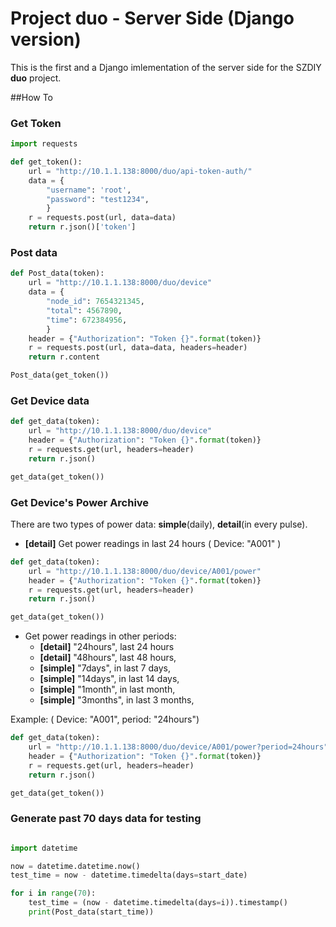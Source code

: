 # Project duo - Server Side (Django version)

This is the first and a Django imlementation of the server side for the SZDIY **duo** project.



##How To

### Get Token
```python
import requests

def get_token():
    url = "http://10.1.1.138:8000/duo/api-token-auth/"
    data = {
        "username": 'root',
        "password": "test1234",
        }
    r = requests.post(url, data=data)
    return r.json()['token']
```

### Post data
```python
def Post_data(token):
    url = "http://10.1.1.138:8000/duo/device"
    data = {
        "node_id": 7654321345,
        "total": 4567890,
        "time": 672384956,
        }
    header = {"Authorization": "Token {}".format(token)}
    r = requests.post(url, data=data, headers=header)
    return r.content

Post_data(get_token())

```

### Get Device data

```python
def get_data(token):
    url = "http://10.1.1.138:8000/duo/device"
    header = {"Authorization": "Token {}".format(token)}
    r = requests.get(url, headers=header)
    return r.json()

get_data(get_token())

```

### Get Device's Power Archive

There are two types of power data: **simple**(daily), **detail**(in every pulse).

 * __[detail]__ Get power readings in last 24 hours ( Device: "A001" )

```python
def get_data(token):
    url = "http://10.1.1.138:8000/duo/device/A001/power"
    header = {"Authorization": "Token {}".format(token)}
    r = requests.get(url, headers=header)
    return r.json()

get_data(get_token())

```

 * Get power readings in other periods:
   * __[detail]__ "24hours", last 24 hours
   * __[detail]__ "48hours", last 48 hours,
   * __[simple]__ "7days", in last 7 days,
   * __[simple]__ "14days", in last 14 days,
   * __[simple]__ "1month", in last month,
   * __[simple]__ "3months", in last 3 months,

  Example: ( Device: "A001", period: "24hours")

 ```python
 def get_data(token):
     url = "http://10.1.1.138:8000/duo/device/A001/power?period=24hours"
     header = {"Authorization": "Token {}".format(token)}
     r = requests.get(url, headers=header)
     return r.json()

 get_data(get_token())

 ```


### Generate past 70 days data for testing

```python

import datetime

now = datetime.datetime.now()
test_time = now - datetime.timedelta(days=start_date)

for i in range(70):
    test_time = (now - datetime.timedelta(days=i)).timestamp()
    print(Post_data(start_time))


```
